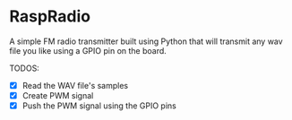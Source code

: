 # RaspRadio

A simple FM radio transmitter built using Python that will transmit any wav file you like using a GPIO pin on the board.

TODOS:
- [x] Read the WAV file's samples
- [x] Create PWM signal
- [x] Push the PWM signal using the GPIO pins